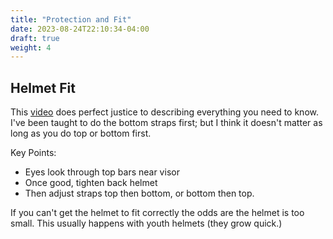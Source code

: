 ```yaml
---
title: "Protection and Fit"
date: 2023-08-24T22:10:34-04:00
draft: true
weight: 4
---
```


## Helmet Fit

This [video](https://www.youtube.com/watch?v=4HQdzp691bU&t=1s) does perfect justice to describing everything you need to know. I've been taught to do the bottom straps first; but I think it doesn't matter as long as you do top or bottom first.

Key Points:

- Eyes look through top bars near visor
- Once good, tighten back helmet
- Then adjust straps top then bottom, or bottom then top.

If you can't get the helmet to fit correctly the odds are the helmet is too small. This usually happens with youth helmets (they grow quick.)

